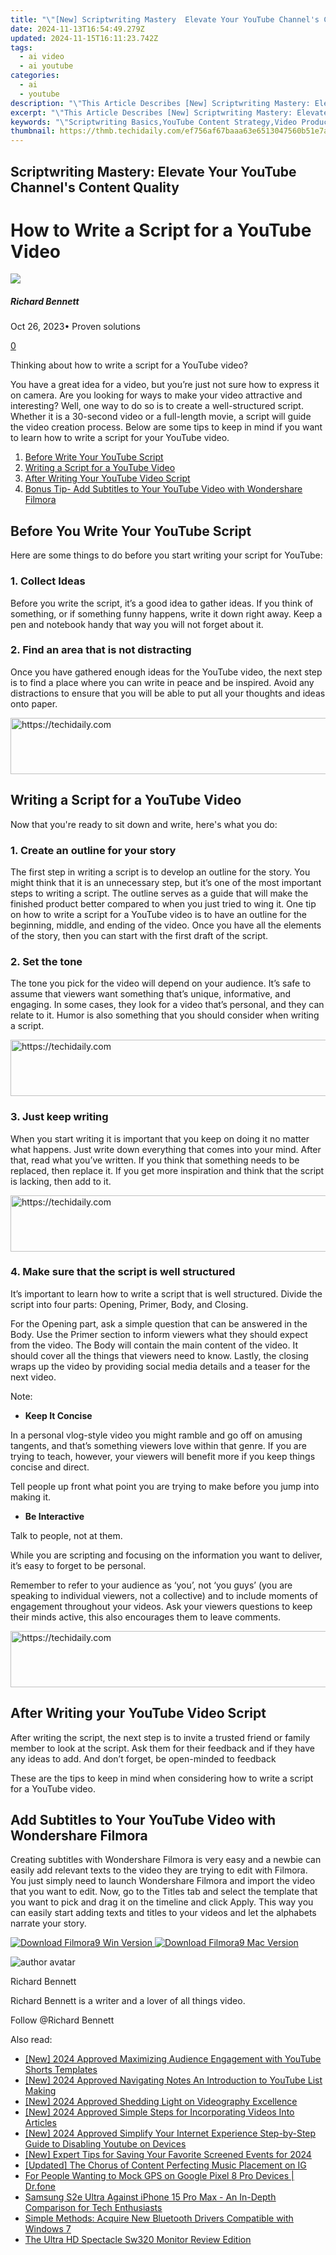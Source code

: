 ```yaml
---
title: "\"[New] Scriptwriting Mastery  Elevate Your YouTube Channel's Content Quality\""
date: 2024-11-13T16:54:49.279Z
updated: 2024-11-15T16:11:23.742Z
tags:
  - ai video
  - ai youtube
categories:
  - ai
  - youtube
description: "\"This Article Describes [New] Scriptwriting Mastery: Elevate Your YouTube Channel's Content Quality\""
excerpt: "\"This Article Describes [New] Scriptwriting Mastery: Elevate Your YouTube Channel's Content Quality\""
keywords: "\"Scriptwriting Basics,YouTube Content Strategy,Video Production Tips,High-Quality Videos,Engaging Scripts,Channel Growth Hacks,Professional Writing Skills,MasteryScriptwriting,YouTubeQualityContent,ScriptProductionHacks,ElevateVideoQuality,EngagingScriptTips,GrowthChannelStrategies,WritingProfessionalSkills\""
thumbnail: https://thmb.techidaily.com/ef756af67baaa63e6513047560b51e7a06317e95c3578e612a362286e500591b.jpg
---
```


## Scriptwriting Mastery: Elevate Your YouTube Channel's Content Quality

# How to Write a Script for a YouTube Video

![](https://images.wondershare.com/filmora/article-images/richard-bennett.jpg)

##### Richard Bennett

 Oct 26, 2023• Proven solutions

[0](#commentsBoxSeoTemplate)

Thinking about how to write a script for a YouTube video?

You have a great idea for a video, but you’re just not sure how to express it on camera. Are you looking for ways to make your video attractive and interesting? Well, one way to do so is to create a well-structured script. Whether it is a 30-second video or a full-length movie, a script will guide the video creation process. Below are some tips to keep in mind if you want to learn how to write a script for your YouTube video.

1. [Before Write Your YouTube Script](#before)
2. [Writing a Script for a YouTube Video](#writing)
3. [After Writing Your YouTube Video Script](#after)
4. [Bonus Tip- Add Subtitles to Your YouTube Video with Wondershare Filmora](#bonus)

## Before You Write Your YouTube Script

Here are some things to do before you start writing your script for YouTube:

### 1\. Collect Ideas

Before you write the script, it’s a good idea to gather ideas. If you think of something, or if something funny happens, write it down right away. Keep a pen and notebook handy that way you will not forget about it.

### 2\. Find an area that is not distracting

Once you have gathered enough ideas for the YouTube video, the next step is to find a place where you can write in peace and be inspired. Avoid any distractions to ensure that you will be able to put all your thoughts and ideas onto paper.

<!-- affiliate ads begin -->
<a href="https://appsumo.8odi.net/c/5597632/2043661/7443" target="_top" id="2043661">
  <img src="//a.impactradius-go.com/display-ad/7443-2043661" border="0" alt="https://techidaily.com" width="728" height="90"/>
</a>
<img height="0" width="0" src="https://appsumo.8odi.net/i/5597632/2043661/7443" style="position:absolute;visibility:hidden;" border="0" />
<!-- affiliate ads end -->

## Writing a Script for a YouTube Video

Now that you're ready to sit down and write, here's what you do:

### 1\. Create an outline for your story

The first step in writing a script is to develop an outline for the story. You might think that it is an unnecessary step, but it’s one of the most important steps to writing a script. The outline serves as a guide that will make the finished product better compared to when you just tried to wing it. One tip on how to write a script for a YouTube video is to have an outline for the beginning, middle, and ending of the video. Once you have all the elements of the story, then you can start with the first draft of the script.

### 2\. Set the tone

The tone you pick for the video will depend on your audience. It’s safe to assume that viewers want something that’s unique, informative, and engaging. In some cases, they look for a video that’s personal, and they can relate to it. Humor is also something that you should consider when writing a script.

<!-- affiliate ads begin -->
<a href="https://appsumo.8odi.net/c/5597632/2043603/7443" target="_top" id="2043603">
  <img src="//a.impactradius-go.com/display-ad/7443-2043603" border="0" alt="https://techidaily.com" width="728" height="90"/>
</a>
<img height="0" width="0" src="https://appsumo.8odi.net/i/5597632/2043603/7443" style="position:absolute;visibility:hidden;" border="0" />
<!-- affiliate ads end -->

### 3\. Just keep writing

When you start writing it is important that you keep on doing it no matter what happens. Just write down everything that comes into your mind. After that, read what you’ve written. If you think that something needs to be replaced, then replace it. If you get more inspiration and think that the script is lacking, then add to it.

<!-- affiliate ads begin -->
<a href="https://bluettius.sjv.io/c/5597632/2139115/17108" target="_top" id="2139115">
  <img src="//a.impactradius-go.com/display-ad/17108-2139115" border="0" alt="https://techidaily.com" width="728" height="90"/>
</a>
<img height="0" width="0" src="https://bluettius.sjv.io/i/5597632/2139115/17108" style="position:absolute;visibility:hidden;" border="0" />
<!-- affiliate ads end -->

### 4\. Make sure that the script is well structured

It’s important to learn how to write a script that is well structured. Divide the script into four parts: Opening, Primer, Body, and Closing.

For the Opening part, ask a simple question that can be answered in the Body. Use the Primer section to inform viewers what they should expect from the video. The Body will contain the main content of the video. It should cover all the things that viewers need to know. Lastly, the closing wraps up the video by providing social media details and a teaser for the next video.

Note:

* **Keep It Concise**

In a personal vlog-style video you might ramble and go off on amusing tangents, and that’s something viewers love within that genre. If you are trying to teach, however, your viewers will benefit more if you keep things concise and direct.

Tell people up front what point you are trying to make before you jump into making it.

* **Be Interactive**

Talk to people, not at them.

While you are scripting and focusing on the information you want to deliver, it’s easy to forget to be personal.

Remember to refer to your audience as ‘you’, not ‘you guys’ (you are speaking to individual viewers, not a collective) and to include moments of engagement throughout your videos. Ask your viewers questions to keep their minds active, this also encourages them to leave comments.

<!-- affiliate ads begin -->
<a href="https://aligracehair.sjv.io/c/5597632/2006933/19272" target="_top" id="2006933">
  <img src="//a.impactradius-go.com/display-ad/19272-2006933" border="0" alt="https://techidaily.com" width="728" height="90"/>
</a>
<img height="0" width="0" src="https://aligracehair.sjv.io/i/5597632/2006933/19272" style="position:absolute;visibility:hidden;" border="0" />
<!-- affiliate ads end -->

## After Writing your YouTube Video Script

After writing the script, the next step is to invite a trusted friend or family member to look at the script. Ask them for their feedback and if they have any ideas to add. And don’t forget, be open-minded to feedback

These are the tips to keep in mind when considering how to write a script for a YouTube video.

## Add Subtitles to Your YouTube Video with Wondershare Filmora

Creating subtitles with Wondershare Filmora is very easy and a newbie can easily add relevant texts to the video they are trying to edit with Filmora. You just simply need to launch Wondershare Filmora and import the video that you want to edit. Now, go to the Titles tab and select the template that you want to pick and drag it on the timeline and click Apply. This way you can easily start adding texts and titles to your videos and let the alphabets narrate your story.

[![Download Filmora9 Win Version](https://images.wondershare.com/filmora/guide/download-btn-win.jpg) ](https://tools.techidaily.com/wondershare/filmora/download/) [![Download Filmora9 Mac Version](https://images.wondershare.com/filmora/guide/download-btn-mac.jpg) ](https://tools.techidaily.com/wondershare/filmora/download/)

![author avatar](https://images.wondershare.com/filmora/article-images/richard-bennett.jpg)

Richard Bennett

Richard Bennett is a writer and a lover of all things video.

Follow @Richard Bennett

<ins class="adsbygoogle"
     style="display:block"
     data-ad-format="autorelaxed"
     data-ad-client="ca-pub-7571918770474297"
     data-ad-slot="1223367746"></ins>

<ins class="adsbygoogle"
     style="display:block"
     data-ad-client="ca-pub-7571918770474297"
     data-ad-slot="8358498916"
     data-ad-format="auto"
     data-full-width-responsive="true"></ins>

<span class="atpl-alsoreadstyle">Also read:</span>
<div><ul>
<li><a href="https://youtube-webster.techidaily.com/024-approved-maximizing-audience-engagement-with-youtube-shorts-templates/"><u>[New] 2024 Approved Maximizing Audience Engagement with YouTube Shorts Templates</u></a></li>
<li><a href="https://youtube-webster.techidaily.com/024-approved-navigating-notes-an-introduction-to-youtube-list-making/"><u>[New] 2024 Approved Navigating Notes An Introduction to YouTube List Making</u></a></li>
<li><a href="https://youtube-webster.techidaily.com/024-approved-shedding-light-on-videography-excellence/"><u>[New] 2024 Approved Shedding Light on Videography Excellence</u></a></li>
<li><a href="https://youtube-webster.techidaily.com/024-approved-simple-steps-for-incorporating-videos-into-articles/"><u>[New] 2024 Approved Simple Steps for Incorporating Videos Into Articles</u></a></li>
<li><a href="https://youtube-webster.techidaily.com/024-approved-simplify-your-internet-experience-step-by-step-guide-to-disabling-youtube-on-devices/"><u>[New] 2024 Approved Simplify Your Internet Experience Step-by-Step Guide to Disabling Youtube on Devices</u></a></li>
<li><a href="https://video-screen-grab.techidaily.com/new-expert-tips-for-saving-your-favorite-screened-events-for-2024/"><u>[New] Expert Tips for Saving Your Favorite Screened Events for 2024</u></a></li>
<li><a href="https://instagram-video-recordings.techidaily.com/updated-the-chorus-of-content-perfecting-music-placement-on-ig/"><u>[Updated] The Chorus of Content Perfecting Music Placement on IG</u></a></li>
<li><a href="https://android-location.techidaily.com/for-people-wanting-to-mock-gps-on-google-pixel-8-pro-devices-drfone-by-drfone-virtual/"><u>For People Wanting to Mock GPS on Google Pixel 8 Pro Devices | Dr.fone</u></a></li>
<li><a href="https://techtrends.techidaily.com/samsung-s2e-ultra-against-iphone-15-pro-max-an-in-depth-comparison-for-tech-enthusiasts/"><u>Samsung S2e Ultra Against iPhone 15 Pro Max - An In-Depth Comparison for Tech Enthusiasts</u></a></li>
<li><a href="https://win-amazing.techidaily.com/simple-methods-acquire-new-bluetooth-drivers-compatible-with-windows-7/"><u>Simple Methods: Acquire New Bluetooth Drivers Compatible with Windows 7</u></a></li>
<li><a href="https://extra-lessons.techidaily.com/the-ultra-hd-spectacle-sw320-monitor-review-edition/"><u>The Ultra HD Spectacle Sw320 Monitor Review Edition</u></a></li>
</ul></div>

